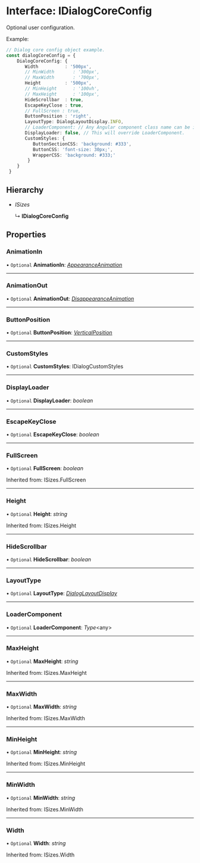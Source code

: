 # Interface: IDialogCoreConfig

Optional user configuration.

Example:
```typescript
// Dialog core config object example.
const dialogCoreConfig = {
    DialogCoreConfig: {
       Width          : '500px',
       // MinWidth       : '300px',
       // MaxWidth       : '700px',
       Height         : '500px',
       // MinHeight      : '100vh',
       // MaxHeight      : '100px',
       HideScrollbar  : true,
       EscapeKeyClose : true,
       // FullScreen : true,
       ButtonPosition : 'right',
       LayoutType: DialogLayoutDisplay.INFO,
       // LoaderComponent: // Any Angular component class name can be included as a loader.
       DisplayLoader: false, // This will override LoaderComponent.
       CustomStyles: {
          ButtonSectionCSS: 'background: #333',
          ButtonCSS: 'font-size: 30px;',
          WrapperCSS: 'background: #333;'
        }
    }
 }
```

## Hierarchy

* *ISizes*

  ↳ **IDialogCoreConfig**

## Properties

### AnimationIn

• `Optional` **AnimationIn**: [*AppearanceAnimation*](#/documentation/Enum:%20AppearanceAnimation)

___

### AnimationOut

• `Optional` **AnimationOut**: [*DisappearanceAnimation*](#/documentation/Enum:%20DisappearanceAnimation)

___

### ButtonPosition

• `Optional` **ButtonPosition**: [*VerticalPosition*](#/documentation/Home#verticalposition)

___

### CustomStyles

• `Optional` **CustomStyles**: IDialogCustomStyles

___

### DisplayLoader

• `Optional` **DisplayLoader**: *boolean*

___

### EscapeKeyClose

• `Optional` **EscapeKeyClose**: *boolean*

___

### FullScreen

• `Optional` **FullScreen**: *boolean*

Inherited from: ISizes.FullScreen

___

### Height

• `Optional` **Height**: *string*

Inherited from: ISizes.Height

___

### HideScrollbar

• `Optional` **HideScrollbar**: *boolean*

___

### LayoutType

• `Optional` **LayoutType**: [*DialogLayoutDisplay*](#/documentation/Enum:%20DialogLayoutDisplay)

___

### LoaderComponent

• `Optional` **LoaderComponent**: *Type*<any\>

___

### MaxHeight

• `Optional` **MaxHeight**: *string*

Inherited from: ISizes.MaxHeight

___

### MaxWidth

• `Optional` **MaxWidth**: *string*

Inherited from: ISizes.MaxWidth

___

### MinHeight

• `Optional` **MinHeight**: *string*

Inherited from: ISizes.MinHeight

___

### MinWidth

• `Optional` **MinWidth**: *string*

Inherited from: ISizes.MinWidth

___

### Width

• `Optional` **Width**: *string*

Inherited from: ISizes.Width
